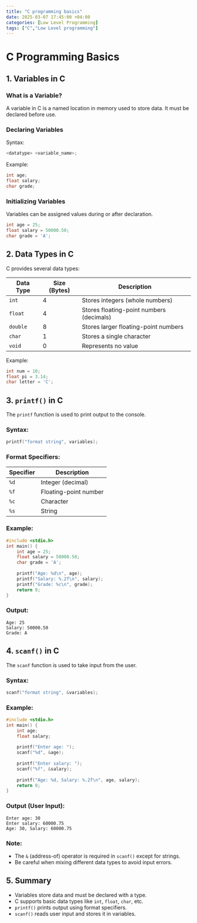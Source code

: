 ```yaml
---
title: "C programming basics"
date: 2025-03-07 17:45:00 +04:00
categories: [Low Level Programming]
tags: ["C","Low Level programming"]
---
```

# C Programming Basics

## 1. Variables in C

### What is a Variable?
A variable in C is a named location in memory used to store data. It must be declared before use.

### Declaring Variables
Syntax:
```c
<datatype> <variable_name>;
```
Example:
```c
int age;
float salary;
char grade;
```

### Initializing Variables
Variables can be assigned values during or after declaration.
```c
int age = 25;
float salary = 50000.50;
char grade = 'A';
```

## 2. Data Types in C
C provides several data types:

| Data Type | Size (Bytes) | Description |
|-----------|-------------|-------------|
| `int`     | 4           | Stores integers (whole numbers) |
| `float`   | 4           | Stores floating-point numbers (decimals) |
| `double`  | 8           | Stores larger floating-point numbers |
| `char`    | 1           | Stores a single character |
| `void`    | 0           | Represents no value |

Example:
```c
int num = 10;
float pi = 3.14;
char letter = 'C';
```

## 3. `printf()` in C
The `printf` function is used to print output to the console.

### Syntax:
```c
printf("format string", variables);
```

### Format Specifiers:

| Specifier | Description |
|-----------|-------------|
| `%d`      | Integer (decimal) |
| `%f`      | Floating-point number |
| `%c`      | Character |
| `%s`      | String |


### Example:
```c
#include <stdio.h>
int main() {
    int age = 25;
    float salary = 50000.50;
    char grade = 'A';
    
    printf("Age: %d\n", age);
    printf("Salary: %.2f\n", salary);
    printf("Grade: %c\n", grade);
    return 0;
}
```

### Output:
```
Age: 25
Salary: 50000.50
Grade: A
```

## 4. `scanf()` in C
The `scanf` function is used to take input from the user.

### Syntax:
```c
scanf("format string", &variables);
```

### Example:
```c
#include <stdio.h>
int main() {
    int age;
    float salary;
    
    printf("Enter age: ");
    scanf("%d", &age);
    
    printf("Enter salary: ");
    scanf("%f", &salary);
    
    printf("Age: %d, Salary: %.2f\n", age, salary);
    return 0;
}
```

### Output (User Input):
```
Enter age: 30
Enter salary: 60000.75
Age: 30, Salary: 60000.75
```

### Note:
- The `&` (address-of) operator is required in `scanf()` except for strings.
- Be careful when mixing different data types to avoid input errors.

## 5. Summary
- Variables store data and must be declared with a type.
- C supports basic data types like `int`, `float`, `char`, etc.
- `printf()` prints output using format specifiers.
- `scanf()` reads user input and stores it in variables.

